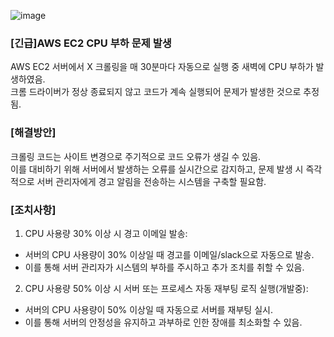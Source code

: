 ![image](https://github.com/indextrown/senior-project/assets/69367698/02a52316-37f7-40b6-be0b-fc439b421f0a)
### [긴급]AWS EC2 CPU 부하 문제 발생
AWS EC2 서버에서 X 크롤링을 매 30분마다 자동으로 실행 중 새벽에 CPU 부하가 발생하였음.  
크롬 드라이버가 정상 종료되지 않고 코드가 계속 실행되어 문제가 발생한 것으로 추정됨.  


### [해결방안]  
크롤링 코드는 사이트 변경으로 주기적으로 코드 오류가 생길 수 있음.   
이를 대비하기 위해 서버에서 발생하는 오류를 실시간으로 감지하고, 문제 발생 시 즉각적으로 서버 관리자에게 경고 알림을 전송하는 시스템을 구축할 필요함.   


### [조치사항] 
1. CPU 사용량 30% 이상 시 경고 이메일 발송:  
  
- 서버의 CPU 사용량이 30% 이상일 때 경고를 이메일/slack으로 자동으로 발송.    
- 이를 통해 서버 관리자가 시스템의 부하를 주시하고 추가 조치를 취할 수 있음.    
   

2. CPU 사용량 50% 이상 시 서버 또는 프로세스 자동 재부팅 로직 실행(개발중):    

- 서버의 CPU 사용량이 50% 이상일 때 자동으로 서버를 재부팅 실시.    
- 이를 통해 서버의 안정성을 유지하고 과부하로 인한 장애를 최소화할 수 있음.    
